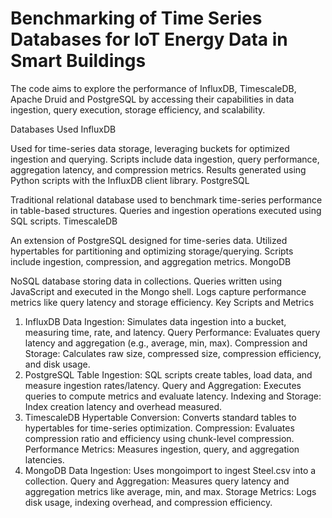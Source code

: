 # Benchmarking of Time Series Databases for IoT Energy Data in Smart Buildings
The code aims to explore the performance of InfluxDB, TimescaleDB, Apache Druid and PostgreSQL by accessing their capabilities in data ingestion, query execution, storage efficiency, and scalability. 



Databases Used
InfluxDB

Used for time-series data storage, leveraging buckets for optimized ingestion and querying.
Scripts include data ingestion, query performance, aggregation latency, and compression metrics.
Results generated using Python scripts with the InfluxDB client library.
PostgreSQL

Traditional relational database used to benchmark time-series performance in table-based structures.
Queries and ingestion operations executed using SQL scripts.
TimescaleDB

An extension of PostgreSQL designed for time-series data.
Utilized hypertables for partitioning and optimizing storage/querying.
Scripts include ingestion, compression, and aggregation metrics.
MongoDB

NoSQL database storing data in collections.
Queries written using JavaScript and executed in the Mongo shell.
Logs capture performance metrics like query latency and storage efficiency.
Key Scripts and Metrics
1. InfluxDB
Data Ingestion:
Simulates data ingestion into a bucket, measuring time, rate, and latency.
Query Performance:
Evaluates query latency and aggregation (e.g., average, min, max).
Compression and Storage:
Calculates raw size, compressed size, compression efficiency, and disk usage.
2. PostgreSQL
Table Ingestion:
SQL scripts create tables, load data, and measure ingestion rates/latency.
Query and Aggregation:
Executes queries to compute metrics and evaluate latency.
Indexing and Storage:
Index creation latency and overhead measured.
3. TimescaleDB
Hypertable Conversion:
Converts standard tables to hypertables for time-series optimization.
Compression:
Evaluates compression ratio and efficiency using chunk-level compression.
Performance Metrics:
Measures ingestion, query, and aggregation latencies.
4. MongoDB
Data Ingestion:
Uses mongoimport to ingest Steel.csv into a collection.
Query and Aggregation:
Measures query latency and aggregation metrics like average, min, and max.
Storage Metrics:
Logs disk usage, indexing overhead, and compression efficiency.



